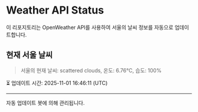 
# Weather API Status

이 리포지토리는 OpenWeather API를 사용하여 서울의 날씨 정보를 자동으로 업데이트합니다.

## 현재 서울 날씨
> 서울의 현재 날씨: scattered clouds, 온도: 6.76°C, 습도: 100%

⏳ 업데이트 시간: 2025-11-01 16:46:11 (UTC)

---
자동 업데이트 봇에 의해 관리됩니다.
